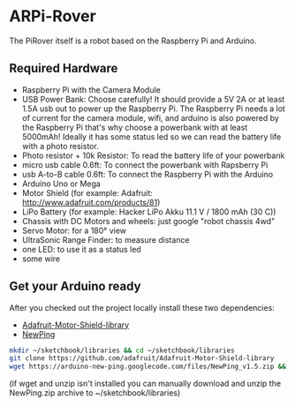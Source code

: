 # ARPi-Rover
The PiRover itself is a robot based on the Raspberry Pi and Arduino.

## Required Hardware
* Raspberry Pi with the Camera Module
* USB Power Bank: Choose carefully! It should provide a 5V 2A or at least 1.5A usb out to power up the Raspberry Pi.
The Raspberry Pi needs a lot of current for the camera module, wifi, and arduino is also powered by the Raspberry Pi
that's why choose a powerbank with at least 5000mAh! Ideally it has some status led so we can read the battery life with a photo resistor.
* Photo resistor + 10k Resistor: To read the battery life of your powerbank
* micro usb cable 0.6ft: To connect the powerbank with Rapsberry Pi
* usb A-to-B cable 0.6ft: To connect the Raspberry Pi with the Arduino
* Arduino Uno or Mega
* Motor Shield (for example: Adafruit: http://www.adafruit.com/products/81)
* LiPo Battery (for example: Hacker LiPo Akku 11.1 V / 1800 mAh (30 C))
* Chassis with DC Motors and wheels: just google "robot chassis 4wd"
* Servo Motor: for a 180° view
* UltraSonic Range Finder: to measure distance
* one LED: to use it as a status led
* some wire

## Get your Arduino ready
After you checked out the project locally install these two dependencies:
- [Adafruit-Motor-Shield-library](https://github.com/adafruit/Adafruit-Motor-Shield-library)
- [NewPing](http://playground.arduino.cc/Code/NewPing)

```bash
mkdir ~/sketchbook/libraries && cd ~/sketchbook/libraries
git clone https://github.com/adafruit/Adafruit-Motor-Shield-library
wget https://arduino-new-ping.googlecode.com/files/NewPing_v1.5.zip && unzip NewPing_v1.5.zip
```
(if wget and unzip isn't installed you can manually download and unzip the NewPing.zip archive to ~/sketchbook/libraries)
